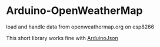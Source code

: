 # Arduino-OpenWeatherMap
load and handle data from openweathermap.org on esp8266

This short library works fine with <a href="https://github.com/bblanchon/ArduinoJson" target="_blank">ArduinoJson</a>
